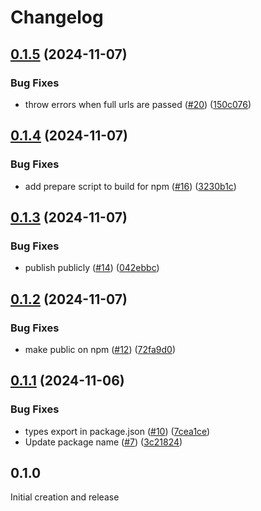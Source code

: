 # Changelog

## [0.1.5](https://github.com/nomic-ai/atlas-stories-react/compare/v0.1.4...v0.1.5) (2024-11-07)


### Bug Fixes

* throw errors when full urls are passed ([#20](https://github.com/nomic-ai/atlas-stories-react/issues/20)) ([150c076](https://github.com/nomic-ai/atlas-stories-react/commit/150c0766e057b9e80f08025f0b9556c81d9b3298))

## [0.1.4](https://github.com/nomic-ai/atlas-stories-react/compare/v0.1.3...v0.1.4) (2024-11-07)


### Bug Fixes

* add prepare script to build for npm ([#16](https://github.com/nomic-ai/atlas-stories-react/issues/16)) ([3230b1c](https://github.com/nomic-ai/atlas-stories-react/commit/3230b1c118abcfb21de1d7513293ee56cf32417a))

## [0.1.3](https://github.com/nomic-ai/atlas-stories-react/compare/v0.1.2...v0.1.3) (2024-11-07)


### Bug Fixes

* publish publicly ([#14](https://github.com/nomic-ai/atlas-stories-react/issues/14)) ([042ebbc](https://github.com/nomic-ai/atlas-stories-react/commit/042ebbc484d7449c222162351742f703f4f10126))

## [0.1.2](https://github.com/nomic-ai/atlas-stories-react/compare/v0.1.1...v0.1.2) (2024-11-07)


### Bug Fixes

* make public on npm ([#12](https://github.com/nomic-ai/atlas-stories-react/issues/12)) ([72fa9d0](https://github.com/nomic-ai/atlas-stories-react/commit/72fa9d0eda81fab64383a1936ad369b64e8ad660))

## [0.1.1](https://github.com/nomic-ai/atlas-stories-react/compare/v0.1.0...v0.1.1) (2024-11-06)


### Bug Fixes

* types export in package.json ([#10](https://github.com/nomic-ai/atlas-stories-react/issues/10)) ([7cea1ce](https://github.com/nomic-ai/atlas-stories-react/commit/7cea1ceb875f9d5f5b0871b2790b225e466af395))
* Update package name ([#7](https://github.com/nomic-ai/atlas-stories-react/issues/7)) ([3c21824](https://github.com/nomic-ai/atlas-stories-react/commit/3c2182487100f005ff067d124c9cf5a471bb82a4))

## 0.1.0

Initial creation and release
